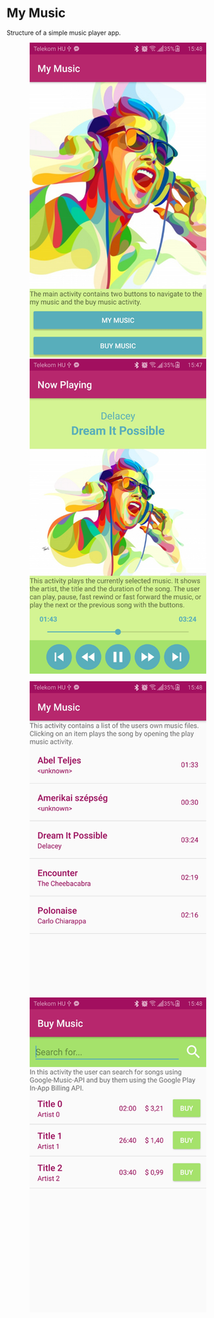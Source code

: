 # My Music

Structure of a simple music player app.

<p align="center">
  <img  src="/screenshots/Screenshot_main.jpg" width="400"> 
  <img  src="/screenshots/Screenshot_play.jpg" width="400"> 
</p>

<p align="center">
  <img  src="/screenshots/Screenshot_list.jpg" width="400"> 
  <img  src="/screenshots/Screenshot_buy.jpg" width="400"> 
</p>
